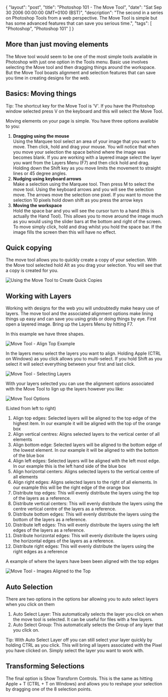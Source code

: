 {
  "layout": "post",
  "title": "Photoshop 101 - The Move Tool",
  "date": "Sat Sep 30 2006 00:00:00 GMT+0100 (BST)",
  "description": "The second in a series on Photoshop Tools from a web perspective. The Move Tool is simple but has some advanced features that can save you serious time.",
  "tags": [
    "Photoshop",
    "Photoshop 101"
  ]
}

## More than just moving elements

The Move tool would seem to be one of the most simple tools available in Photoshop with just one option in the Tools menu. Basic use involves selecting the Move tool and then dragging things around the workspace. But the Move Tool boasts alignment and selection features that can save you time in creating designs for the web.

## Basics: Moving things

Tip: The shortcut key for the Move Tool is 'V'. If you have the Photoshop window selected press V on the keyboard and this will select the Move Tool.

Moving elements on your page is simple. You have three options available to you:

1.  **Dragging using the mouse**  
    Using the Marquee tool select an area of your image that you want to move. Then click, hold and drag your mouse. You will notice that when you move your selection the space behind where the image was becomes blank. If you are working with a layered image select the layer you want from the Layers Menu (F7) and then click hold and drag. Holding down the Shift key as you move limits the movement to straight lines or 45 degree angles.
2.  **Nudging using keyboard arrows**  
    Make a selection using the Marquee tool. Then press M to select the move tool. Using the keyboard arrows and you will see the selection move. The arrows move the selection one pixel. If you want to move the selection 10 pixels hold down shift as you press the arrow keys
3.  **Moving the workspace**  
    Hold the space bar and you will see the cursor turn to a hand (this is actually the Hand Tool). This allows you to move around the image much as you would using the slider bars at the bottom and right of the screen. To move simply click, hold and drag whilst you hold the space bar. If the image fills the screen then this will have no effect. 
    
## Quick copying

The move tool allows you to quickly create a copy of your selection. With the Move tool selected hold Alt as you drag your selection. You will see that a copy is created for you. 

![Using the Move Tool to Create Quick Copies][1]

## Working with Layers

Working with designs for the web you will undoubtedly make heavy use of layers. The move tool and the associated alignment options make lining things up easy and can save you using grids or doing things by eye. First open a layered image. Bring up the Layers Menu by hitting F7.

In this example we have three shapes.

![Move Tool - Align Top Example][2]

In the layers menu select the layers you want to align. Holding Apple (CTRL on Windows) as you click allows you to multi-select. If you hold Shift as you select it will select everything between your first and last click.

![Move Tool - Selecting Layers][3]

With your layers selected you can use the alignment options associated with the Move Tool to lign up the layers however you like:

![Move Tool Options][4] 

(Listed from left to right)

1.  Align top edges: Selected layers will be aligned to the top edge of the highest item. In our example it will be aligned with the top of the orange box
2.  Align vertical centres: Aligns selected layers to the vertical center of all elements
3.  Align bottom edge: Selected layers will be aligned to the bottom edge of the lowest element. In our example it will be aligned to with the bottom of the blue box
4.  Align left edges: Selected layers will be aligned with the left most edge. In our example this is the left hand side of the blue box
5.  Align horizontal centers: Aligns selected layers to the vertical centre of all elements
6.  Align right edges: Aligns selected layers to the right of all elements. In our example this will be the right edge of the orange box
7.  Distribute top edges: This will evenly distribute the layers using the top of the layers as a reference.
8.  Distribute vertical centers: This will evenly distribute the layers using the centre vertical centre of the layers as a reference.
9.  Distribute bottom edges: This will evenly distribute the layers using the bottom of the layers as a reference.
10. Distribute left edges: This will evenly distribute the layers using the left edges of the layers as a reference.
11. Distribute horizontal edges: This will evenly distribute the layers using the horizontal edges of the layers as a reference.
12. Distribute right edges: This will evenly distribute the layers using the right edges as a reference

A example of where the layers have been been aligned with the top edges

![Move Tool - Images Aligned to the Top][5] 

## Auto Selection

There are two options in the options bar allowing you to auto select layers when you click on them

1.  Auto Select Layer: This automatically selects the layer you click on when the move tool is selected. It can be useful for files with a few layers.
2.  Auto Select Group: This automatically selects the Group of any layer that you click on.

Tip: With Auto Select Layer off you can still select your layer quickly by holding CTRL as you click. This will bring all layers associated with the Pixel you have clicked on. Simply select the layer you want to work with.

## Transforming Selections

The final option is Show Transform Controls. This is the same as hitting Apple + T (CTRL + T on Windows) and allows you to reshape your selection by dragging one of the 8 selection points.

 [1]: http://shapeshed.com/images/articles/move_tool_copy.jpg 
 [2]: http://shapeshed.com/images/articles/align_example.png 
 [3]: http://shapeshed.com/images/articles/select_layers.png 
 [4]: http://shapeshed.com/images/articles/move_tool_options.png 
 [5]: http://shapeshed.com/images/articles/align_top.png 
